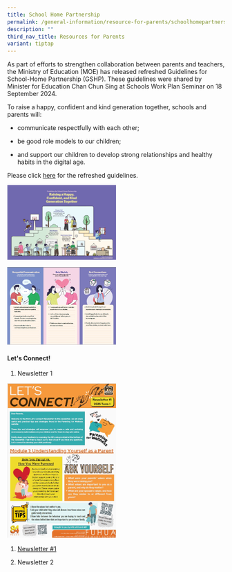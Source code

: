 ```yaml
---
title: School Home Partnership
permalink: /general-information/resource-for-parents/schoolhomepartnership/
description: ""
third_nav_title: Resources for Parents
variant: tiptap
---
```

<p>As part of efforts to strengthen collaboration between parents and teachers,
the Ministry of Education (MOE) has released refreshed Guidelines for School-Home
Partnership (GSHP). These guidelines were shared by Minister for Education
Chan Chun Sing at Schools Work Plan Seminar on 18 September 2024.</p>
<p>To raise a happy, confident and kind generation together, schools and
parents will:</p>
<ul data-tight="true" class="tight">
<li>
<p>communicate respectfully with each other;</p>
</li>
<li>
<p>be good role models to our children;</p>
</li>
<li>
<p>and support our children to develop strong relationships and healthy habits
in the digital age.</p>
</li>
</ul>
<p>Please click <a href="https://www.moe.gov.sg/-/media/files/news/press/2024/annex-a---refreshed-guidelines-for-school-home-partnership.pdf" rel="noopener nofollow" target="_blank">here</a> for
the refreshed guidelines.</p>
<p></p>
<div class="isomer-image-wrapper">
<img style="width: 50%;" height="auto" width="100%" alt="" src="/images/School Administration/Resources for Parents/GSHP_1.jpg">
</div>
<p></p>
<div class="isomer-image-wrapper">
<img style="width: 50%;" height="auto" width="100%" alt="" src="/images/School Administration/Resources for Parents/GSHP_2.jpg">
</div>
<h4>Let's Connect!</h4>
<ol data-tight="true" class="tight">
<li>
<p>Newsletter 1</p>
</li>
</ol>
<div class="isomer-image-wrapper">
<img style="width: 50%;" height="auto" width="100%" alt="" src="/images/newsletter_pic.jpg">
</div>
<ol data-tight="true" class="tight">
<li>
<p><a href="/files/Parenting_for_wellness_Newsletter_1.pdf" rel="noopener nofollow" target="_blank">Newsletter #1</a>
</p>
</li>
<li>
<p>Newsletter 2</p>
<p></p>
</li>
</ol>
<p></p>